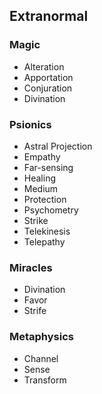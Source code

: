 Extranormal
-----------

### Magic

- Alteration
- Apportation
- Conjuration
- Divination

### Psionics

- Astral Projection
- Empathy
- Far-sensing
- Healing
- Medium
- Protection
- Psychometry
- Strike
- Telekinesis
- Telepathy

### Miracles

- Divination
- Favor
- Strife

### Metaphysics

- Channel
- Sense
- Transform
